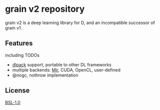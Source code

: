 # grain v2 repository

grain v2 is a deep learning library for D, and an incompatible successor of grain v1.

## Features

including TODOs

- [dlpack](https://github.com/dmlc/dlpack) support, portable to other DL frameworks
- multiple backends: [Mir](https://github.com/libmir), CUDA, OpenCL, user-defined
- @nogc, nothrow implementation

## License

[BSL-1.0](https://opensource.org/licenses/BSL-1.0)
